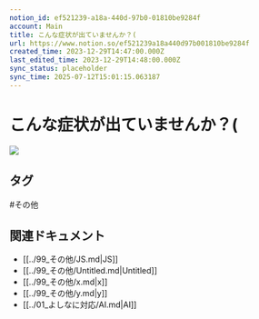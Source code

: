 ```yaml
---
notion_id: ef521239-a18a-440d-97b0-01810be9284f
account: Main
title: こんな症状が出ていませんか？(
url: https://www.notion.so/ef521239a18a440d97b001810be9284f
created_time: 2023-12-29T14:47:00.000Z
last_edited_time: 2023-12-29T14:48:00.000Z
sync_status: placeholder
sync_time: 2025-07-12T15:01:15.063187
---
```

# こんな症状が出ていませんか？(

![](https://prod-files-secure.s3.us-west-2.amazonaws.com/736adce6-a3a4-4a64-9f74-d9aa055c96d2/433a71c4-cd5d-47ac-9d27-2623d3f19de3/Untitled.png?X-Amz-Algorithm=AWS4-HMAC-SHA256&X-Amz-Content-Sha256=UNSIGNED-PAYLOAD&X-Amz-Credential=ASIAZI2LB466YRCFJLQB%2F20250719%2Fus-west-2%2Fs3%2Faws4_request&X-Amz-Date=20250719T045611Z&X-Amz-Expires=3600&X-Amz-Security-Token=IQoJb3JpZ2luX2VjEIT%2F%2F%2F%2F%2F%2F%2F%2F%2F%2FwEaCXVzLXdlc3QtMiJIMEYCIQDKYpxoh8xtJmAKJNQ3W30anTFoMqc5tjFhuf4am3gjMwIhALJS0PYgtjK8MVOb6DtYLWAEG7W%2BGsvMsNtHnP8NEHWiKogECJ3%2F%2F%2F%2F%2F%2F%2F%2F%2F%2FwEQABoMNjM3NDIzMTgzODA1IgycmIHxQmiU%2Bos%2Fr4Uq3AMdkBsaXl%2BcJh7JgTFBOLWXB2DhnXTNmu%2FYye7ImxbHx9y5DY2KgV9G0crm5UyQ8co7ik7xaUnnQAqQZtqCjwL1wXZZUxavoT4G6Y0bJ1C70YkH%2BuX4CU%2FY8BT4jqPFVO9aWQgOTxfrcuV%2Fw%2BM2mAnIS%2FOI1YZryt3imxvXg1KhZ3uANjV2OMfD%2FJ2MOCULn3lfgQOncFWESQCbE0mG7Ymtdvo8W3sJ5TwyoR3uscQHQeyOZqZM%2FA2%2F630%2Blx3e%2BJXTFVkkjvEPZ4TtoY0K15M6Dhu5PlzQq94M9mN5GJ66VaTiTiKmtosQKo8h%2FWOxGIzBmh01dSWzoYghIIGKKH6O4e15%2BeniITEmGKt532uGkXy9tO9HbLnz2alM8ZDPOIpSRNxuW2i%2BDy%2FvVt9T4jayPb8vdrVKUwvPZTyTed3ViAo7FprVucU5PjjnyLrSCaPTcPN54KAM%2FJsYTy3ghkCldKMknuL9GXFHtOE%2FZWJFKf%2F2%2Fpd8vwiX%2FXy2uzo52u8JMycm%2FRRqnyw7dz8aNBk6JHTVeMag%2BUYAlFo3HE1XYgyQ49Y%2BncPTzo2rbbiA6sU721mGk%2F9JKgKC043mlB%2FDF%2BsfADm8NJib99QeORkdjaqbsgjnVgRXTcgluzCUq%2BzDBjqkAS3BtXV4VRjt7Cr7enjfxwIbkD9ir0qFBQfxwc1lyHIvGaN0qiZPa6cIZkeBwHAImWDrY1%2FfJbuuAWhbEpu7DnVI1T%2Fq4uQkon%2Fgczn5fgT3eFAftS1imJoSSSB03iftaKt%2F6Ry%2FCGhV5CMGM2Kc%2BOFDabYKNAP%2B221ezBy25H%2FMq9NPqX8yUoOFaw9MYwz57LXEMg57A4iSRcwusYivhqQTfzWE&X-Amz-Signature=60231bfe6a3f0df28b8bf02afb0e2efba511c8d7d680e85755c6bc616876e23e&X-Amz-SignedHeaders=host&x-amz-checksum-mode=ENABLED&x-id=GetObject)

## タグ

#その他 

## 関連ドキュメント

- [[../99_その他/JS.md|JS]]
- [[../99_その他/Untitled.md|Untitled]]
- [[../99_その他/x.md|x]]
- [[../99_その他/y.md|y]]
- [[../01_よしなに対応/AI.md|AI]]
